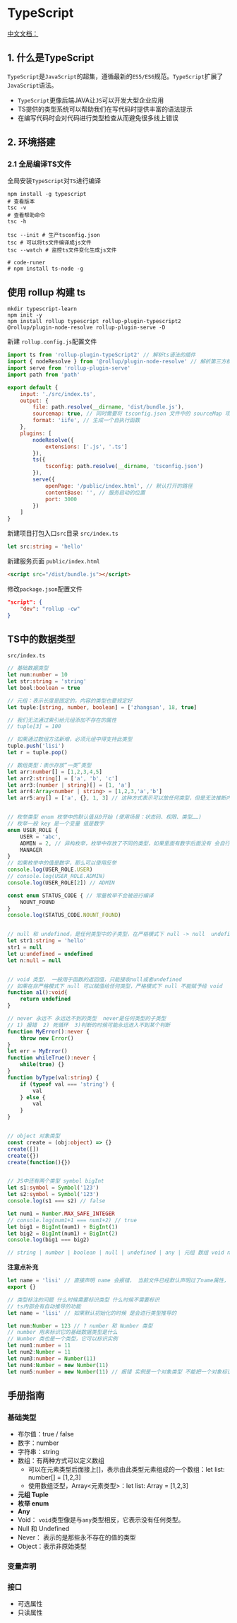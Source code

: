 # TypeScript

[中文文档：](https://www.tslang.cn/docs/handbook/basic-types.html)

## 1. 什么是TypeScript

`TypeScript`是`JavaScript`的超集，遵循最新的`ES5/ES6`规范。`TypeScript`扩展了`JavaScript`语法。

- `TypeScript`更像后端JAVA让`JS`可以开发大型企业应用
- TS提供的类型系统可以帮助我们在写代码时提供丰富的语法提示
- 在编写代码时会对代码进行类型检查从而避免很多线上错误

## 2. 环境搭建

### 2.1 全局编译TS文件

全局安装`TypeScript`对`TS`进行编译

```shell
npm install -g typescript
# 查看版本
tsc -v
# 查看帮助命令
tsc -h

tsc --init # 生产tsconfig.json
tsc # 可以将ts文件编译成js文件
tsc --watch # 监控ts文件变化生成js文件

# code-runer
# npm install ts-node -g
```

## 使用 rollup 构建 ts

```shell
mkdir typescript-learn
npm init -y
npm install rollup typescript rollup-plugin-typescript2 @rollup/plugin-node-resolve rollup-plugin-serve -D
```

新建 `rollup.config.js`配置文件

```javascript
import ts from 'rollup-plugin-typeScript2' // 解析ts语法的插件
import { nodeResolve } from '@rollup/plugin-node-resolve' // 解析第三方模块
import serve from 'rollup-plugin-serve'
import path from 'path'

export default {
    input: './src/index.ts',
    output: {
        file: path.resolve(__dirname, 'dist/bundle.js'),
        sourcemap: true, // 同时需要将 tsconfig.json 文件中的 sourceMap 项打开，并且修改 module 项为 ESNEXT
        format: 'iife', // 生成一个自执行函数
    },
    plugins: [
        nodeResolve({
            extensions: ['.js', '.ts']
        }),
        ts({
            tsconfig: path.resolve(__dirname, 'tsconfig.json')
        }),
        serve({
            openPage: '/public/index.html', // 默认打开的路径
            contentBase: '', // 服务启动的位置
            port: 3000
        })
    ]
}
```

新建项目打包入口`src`目录
`src/index.ts`

```typescript
let src:string = 'hello'
```

新建服务页面
`public/index.html`

```html
<script src="/dist/bundle.js"></script>
```

修改`package.json`配置文件

```json
"script": {
    "dev": "rollup -cw"
}
```



## TS中的数据类型

`src/index.ts`

```typescript
// 基础数据类型
let num:number = 10
let str:string = 'string'
let bool:boolean = true

// 元组：表示长度是固定的，内容的类型也要规定好
let tuple:[string, number, boolean] = ['zhangsan', 18, true]

// 我们无法通过索引给元组添加不存在的属性
// tuple[3] = 100

// 如果通过数组方法新增，必须元组中得支持此类型
tuple.push('lisi')
let r = tuple.pop()

// 数组类型：表示存放“一类”类型
let arr:number[] = [1,2,3,4,5]
let arr2:string[] = ['a', 'b', 'c']
let arr3:(number | string)[] = [1, 'a']
let arr4:Array<number | string> = [1,2,3,'a','b']
let arr5:any[] = ['a', {}, 1, 3] // 这种方式表示可以放任何类型，但是无法推断内容中的类型


// 枚举类型 enum 枚举中的默认值从0开始 (使用场景：状态码、权限、类型……)
// 枚举一般 key 是一个变量 值是数字
enum USER_ROLE {
    USER = 'abc',
    ADMIN = 2, // 异构枚举，枚举中存放了不同的类型，如果里面有数字后面没有 会自行的推断
    MANAGER
}
// 如果枚举中的值是数字，那么可以使用反举
console.log(USER_ROLE.USER)
// console.log(USER_ROLE.ADMIN)
console.log(USER_ROLE[2]) // ADMIN

const enum STATUS_CODE { // 常量枚举不会被进行编译
    NOUNT_FOUND
}
console.log(STATUS_CODE.NOUNT_FOUND)


// null 和 undefined，是任何类型中的子类型，在严格模式下 null -> null  undefined -> undefined
let str1:string = 'hello'
str1 = null
let u:undefined = undefined
let n:null = null


// void 类型， 一般用于函数的返回值，只能接收null或者undefined
// 如果在非严格模式下 null 可以赋值给任何类型，严格模式下 null 不能赋予给 void
function a1():void{
    return undefined
}

// never 永远不 永远达不到的类型  never是任何类型的子类型
// 1) 报错  2) 死循环  3)判断的时候可能永远进入不到某个判断
function MyError():never {
    throw new Error()
}
let err = MyError()
function whileTrue():never {
    while(true) {}
}
function byType(val:string) {
    if (typeof val === 'string') {
        val
    } else {
        val
    }
}


// object 对象类型
const create = (obj:object) => {}
create([])
create({})
create(function(){})


// JS中还有两个类型 symbol bigInt
let s1:symbol = Symbol('123')
let s2:symbol = Symbol('123')
console.log(s1 === s2) // false

let num1 = Number.MAX_SAFE_INTEGER
// console.log(num1+1 === num1+2) // true
let big1 = BigInt(num1) + BigInt(1)
let big2 = BigInt(num1) + BigInt(2)
console.log(big1 === big2)

// string | number | boolean | null | undefined | any | 元组 数组 void never object
```

**注意点补充**

```typescript
let name = 'lisi' // 直接声明 name 会报错， 当前文件已经默认声明过了name属性，可以使用 export 导出为一个独立的模块解决这个问题
export {}

// 类型标注的问题 什么时候需要标识类型 什么时候不需要标识
// ts内部会有自动推导的功能
let name = 'lisi' // 如果默认初始化的时候 是会进行类型推导的

let num:Number = 123 // ? number 和 Number 类型
// number 用来标识它的基础数据类型是什么
// Number 类也是一个类型，它可以标识实例
let num1:number = 11
let num2:Number = 11
let num3:number = Number(11)
let num4:Number = new Number(11)
let num5:number = new Number(11) // 报错 实例是一个对象类型 不能把一个对象标识成基本类型
```





## 手册指南

### 基础类型

- 布尔值：true / false
- 数字：number
- 字符串：string
- 数组：有两种方式可以定义数组
  - 可以在元素类型后面接上[]，表示由此类型元素组成的一个数组：let list: number[] = [1,2,3]
  - 使用数组泛型，Array<元素类型>：let list: Array<number> = [1,2,3]
- **元组 Tuple**
- **枚举 enum**
- **Any**
- Void： `void`类型像是与`any`类型相反，它表示没有任何类型。 
- Null 和 Undefined
- Never： 表示的是那些永不存在的值的类型 
- Object：表示非原始类型

### 变量声明

### 接口

- 可选属性
- 只读属性